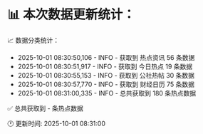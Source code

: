 📊 本次数据更新统计：
==========================

📈 数据分类统计：
- 2025-10-01 08:30:50,106 - INFO - 获取到 热点资讯 56 条数据
- 2025-10-01 08:30:51,917 - INFO - 获取到 今日热点 19 条数据
- 2025-10-01 08:30:55,153 - INFO - 获取到 公社热帖 30 条数据
- 2025-10-01 08:30:57,770 - INFO - 获取到 财经日历 75 条数据
- 2025-10-01 08:31:00,335 - INFO - 总共获取到 180 条热点数据

✅ 总共获取到 - 条热点数据

🕐 更新时间: 2025-10-01 08:31:00
